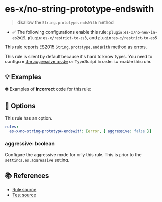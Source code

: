 # es-x/no-string-prototype-endswith
> disallow the `String.prototype.endsWith` method

- ✅ The following configurations enable this rule: `plugin:es-x/no-new-in-es2015`, `plugin:es-x/restrict-to-es3`, and `plugin:es-x/restrict-to-es5`

This rule reports ES2015 `String.prototype.endsWith` method as errors.

This rule is silent by default because it's hard to know types. You need to configure [the aggressive mode](../#the-aggressive-mode) or TypeScript in order to enable this rule.

## 💡 Examples

⛔ Examples of **incorrect** code for this rule:

<eslint-playground type="bad" code="/*eslint es-x/no-string-prototype-endswith: [error, { aggressive: true }] */
foo.endsWith(&quot;a&quot;)
" />

## 🔧 Options

This rule has an option.

```yml
rules:
  es-x/no-string-prototype-endswith: [error, { aggressive: false }]
```

### aggressive: boolean

Configure the aggressive mode for only this rule.
This is prior to the `settings.es.aggressive` setting.

## 📚 References

- [Rule source](https://github.com/ota-meshi/eslint-plugin-es-x/blob/v4.1.0/lib/rules/no-string-prototype-endswith.js)
- [Test source](https://github.com/ota-meshi/eslint-plugin-es-x/blob/v4.1.0/tests/lib/rules/no-string-prototype-endswith.js)
